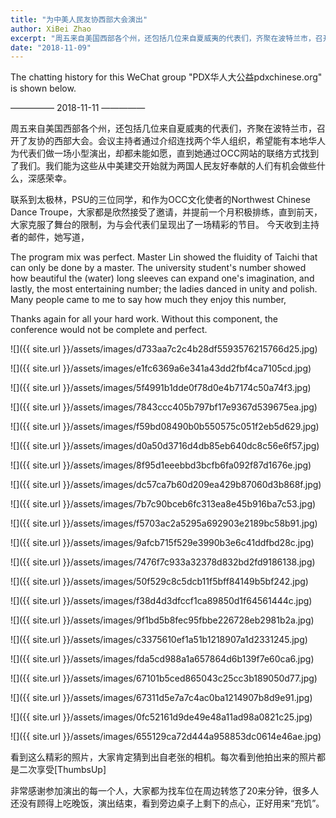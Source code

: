 ```yaml
---
title: "为中美人民友协西部大会演出"
author: XiBei Zhao
excerpt: "周五来自美国西部各个州，还包括几位来自夏威夷的代表们，齐聚在波特兰市，召开了友协的西部大会。会议主持者通过介绍连找两个华人组织，希望能有本地华人为代表们做一场小型演出，却都未能如愿，直到她通过OCC网站的联络方式找到了我们。我们能为这些从中美建交开始就为两国人民友好奉献的人们有机会做些什么，深感荣幸。"
date: "2018-11-09"
---
```


The chatting history for this WeChat group "PDX华人大公益pdxchinese.org" is shown below.

—————  2018-11-11  —————

周五来自美国西部各个州，还包括几位来自夏威夷的代表们，齐聚在波特兰市，召开了友协的西部大会。会议主持者通过介绍连找两个华人组织，希望能有本地华人为代表们做一场小型演出，却都未能如愿，直到她通过OCC网站的联络方式找到了我们。我们能为这些从中美建交开始就为两国人民友好奉献的人们有机会做些什么，深感荣幸。

联系到太极林，PSU的三位同学，和作为OCC文化使者的Northwest Chinese Dance Troupe，大家都是欣然接受了邀请，并提前一个月积极排练，直到前天，大家克服了舞台的限制，为与会代表们呈现出了一场精彩的节目。 今天收到主持者的邮件，她写道，

The program mix was perfect. Master Lin showed the fluidity of Taichi that can only be done by a master. The university student's number showed how beautiful the (water) long sleeves can expand one's imagination, and lastly, the most entertaining number; the ladies danced in unity and polish. Many people came to me to say how much they enjoy this number,

Thanks again for all your hard work. Without this component, the conference would not be complete and perfect.

![]({{ site.url }}/assets/images/d733aa7c2c4b28df5593576215766d25.jpg)

![]({{ site.url }}/assets/images/e1fc6369a6e341a43dd2fbf4ca7105cd.jpg)

![]({{ site.url }}/assets/images/5f4991b1dde0f78d0e4b7174c50a74f3.jpg)

![]({{ site.url }}/assets/images/7843ccc405b797bf17e9367d539675ea.jpg)

![]({{ site.url }}/assets/images/f59bd08490b0b550575c051f2eb5d629.jpg)

![]({{ site.url }}/assets/images/d0a50d3716d4db85eb640dc8c56e6f57.jpg)

![]({{ site.url }}/assets/images/8f95d1eeebbd3bcfb6fa092f87d1676e.jpg)

![]({{ site.url }}/assets/images/dc57ca7b60d209ea429b87060d3b868f.jpg)

![]({{ site.url }}/assets/images/7b7c90bceb6fc313ea8e45b916ba7c53.jpg)

![]({{ site.url }}/assets/images/f5703ac2a5295a692903e2189bc58b91.jpg)

![]({{ site.url }}/assets/images/9afcb715f529e3990b3e6c41ddfbd28c.jpg)

![]({{ site.url }}/assets/images/7476f7c933a32378d832bd2fd9186138.jpg)

![]({{ site.url }}/assets/images/50f529c8c5dcb11f5bff84149b5bf242.jpg)

![]({{ site.url }}/assets/images/f38d4d3dfccf1ca89850d1f64561444c.jpg)

![]({{ site.url }}/assets/images/9f1bd5b8fec95fbbe226728eb2981b2a.jpg)

![]({{ site.url }}/assets/images/c3375610ef1a51b1218907a1d2331245.jpg)

![]({{ site.url }}/assets/images/fda5cd988a1a657864d6b139f7e60ca6.jpg)

![]({{ site.url }}/assets/images/67101b5ced865043c25cc3b189050d77.jpg)

![]({{ site.url }}/assets/images/67311d5e7a7c4ac0ba1214907b8d9e91.jpg)

![]({{ site.url }}/assets/images/0fc52161d9de49e48a11ad98a0821c25.jpg)

![]({{ site.url }}/assets/images/655129ca72d444a958853dc0614e46ae.jpg)

看到这么精彩的照片，大家肯定猜到出自老张的相机。每次看到他拍出来的照片都是二次享受[ThumbsUp]

非常感谢参加演出的每一个人，大家都为找车位在周边转悠了20来分钟，很多人还没有顾得上吃晚饭，演出结束，看到旁边桌子上剩下的点心，正好用来“充饥”。
